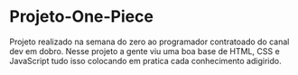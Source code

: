 # Projeto-One-Piece
Projeto realizado na semana do zero ao programador contratoado do canal dev em dobro.
Nesse projeto a gente viu uma boa base de HTML, CSS e JavaScript tudo isso colocando em pratica cada conhecimento adigirido.
